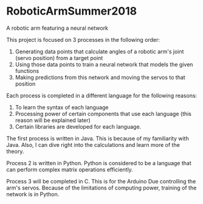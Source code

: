 # RoboticArmSummer2018
A robotic arm featuring a neural network

This project is focused on 3 processes in the following order:
  1. Generating data points that calculate angles of a robotic arm's joint (servo position) from a target point
  2. Using those data points to train a neural network that models the given functions
  3. Making predictions from this network and moving the servos to that position
  
Each process is completed in a different language for the following reasons:
  1. To learn the syntax of each language
  2. Processing power of certain components that use each language (this reason will be explained later)
  3. Certain libraries are developed for each language.
  
The first process is written in Java. This is because of my familiarity with Java. Also, I can dive right into the calculations and learn more of the theory.

Process 2 is written in Python. Python is considered to be a language that can perform complex matrix operations efficiently.

Process 3 will be completed in C. This is for the Arduino Due controlling the arm's servos. Because of the limitations of computing power, training of the network is in Python.
